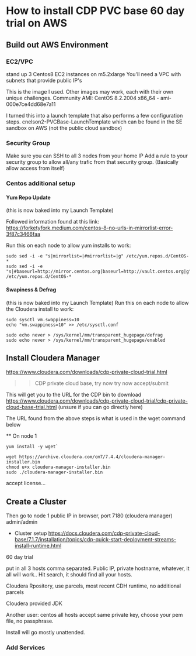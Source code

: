 # How to install CDP PVC base 60 day trial on AWS

## Build out AWS Environment

### EC2/VPC
stand up 3 Centos8 EC2 instances on m5.2xlarge
You'll need a VPC with subnets that provide public IP's

This is the image I used.  Other images may work, each with their own unique challenges.
Community AMI:  CentOS 8.2.2004 x86_64 - ami-000e7ce4dd68e7a11

I turned this into a launch template that also performs a few configuration steps. 
cnelson2-PVCBase-LaunchTemplate which can be found in the SE sandbox on AWS (not the public cloud sandbox)

### Security Group
Make sure you can SSH to all 3 nodes from your home IP
Add a rule to your security group to allow all/any trafic from that security group.  (Basically allow access from itself)


### Centos additional setup
#### Yum Repo Update
(this is now baked into my Launch Template)

Followed information found at this link:  https://forketyfork.medium.com/centos-8-no-urls-in-mirrorlist-error-3f87c3466faa

Run this on each node to allow yum installs to work:

```
sudo sed -i -e "s|mirrorlist=|#mirrorlist=|g" /etc/yum.repos.d/CentOS-*
sudo sed -i -e "s|#baseurl=http://mirror.centos.org|baseurl=http://vault.centos.org|g" /etc/yum.repos.d/CentOS-*
```

#### Swapiness & Defrag
(this is now baked into my Launch Template)
Run this on each node to allow the Cloudera install to work:

```
sudo sysctl vm.swappiness=10
echo "vm.swappiness=10" >> /etc/sysctl.conf

sudo echo never > /sys/kernel/mm/transparent_hugepage/defrag
sudo echo never > /sys/kernel/mm/transparent_hugepage/enabled
```

## Install Cloudera Manager

https://www.cloudera.com/downloads/cdp-private-cloud-trial.html
>> CDP private cloud base, try now
>> try now
>> accept/submit

This will get you to the URL for the CDP bin to download
https://www.cloudera.com/downloads/cdp-private-cloud-trial/cdp-private-cloud-base-trial.html  (unsure if you can go directly here)

The URL found from the above steps is what is used in the wget command below

** On node 1
```
yum install -y wget`

wget https://archive.cloudera.com/cm7/7.4.4/cloudera-manager-installer.bin
chmod u+x cloudera-manager-installer.bin
sudo ./cloudera-manager-installer.bin
```

accept license...

## Create a Cluster
Then go to node 1 public IP in browser, port 7180 (cloudera manager)
admin/admin

* Cluster setup
https://docs.cloudera.com/cdp-private-cloud-base/7.1.7/installation/topics/cdp-quick-start-deployment-streams-install-runtime.html

60 day trial

put in all 3 hosts comma separated.  Public IP, private hostname, whatever, it all will work..
Hit search, it should find all your hosts.




Cloudera Rpository, use parcels, most recent CDH runtime, no additional parcels

Cloudera provided JDK

Another user:  centos
all hosts accept same private key, choose your pem file, no passphrase.

Install will go mostly unattended.

### Add Services



